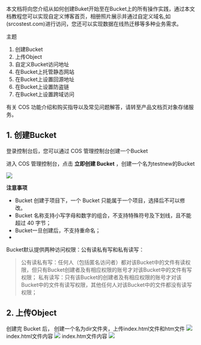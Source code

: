 本文档将向您介绍从如何创建Buket开始至在Bucket上的所有操作实践，通过本文档教程您可以实现自定义博客首页，相册照片展示并通过自定义域名,如(srcostest.com)进行访问，您还可以实现数据在线热迁移等多种业务需求。

主题

1. 创建Bucket
2. 上传Object
3. 自定义Bucket访问地址
3. 在Bucket上托管静态网站
4. 在Bucket上设置回源地址
5. 在Bucket上设置防盗链
6. 在Bucket上设置跨域访问

有关 COS 功能介绍和购买指导以及常见问题解答，请转至产品文档页对象存储服务。

## 1. 创建Bucket
登录控制台后，您可以通过 COS 管理控制台创建一个Bucket

进入 COS 管理控制台，点击 **立即创建 Bucket** ，创建一个名为testnew的Bucket

![](http://imgcache.tce.fsphere.cn/image/mccdn.qcloud.com/static/img/0629398325672759bb631bd8a993c71b/image.png)

**注意事项**

- Bucket 创建于项目下，一个 Bucket 只能属于一个项目，选择后不可以修改。
- Bucket 名称支持小写字母和数字的组合，不支持特殊符号及下划线，且不能超过 40 字节；
- Bucket一旦创建后，不支持重命名；
- 
Bucket默认提供两种访问权限：公有读私有写和私有读写：

> 公有读私有写：任何人（包括匿名访问者）都对该Bucket中的文件有读权限，但只有Bucket创建者及有相应权限的账号才对该Bucket中的文件有写权限；
> 私有读写：只有该Bucket的创建者及有相应权限的账号才对该Bucket中的文件有读写权限，其他任何人对该Bucket中的文件都没有读写权限；

## 2. 上传Object
创建完 Bucket 后， 创建一个名为dir文件夹，上传index.html文件和htm文件
![](http://imgcache.tce.fsphere.cn/image/mccdn.qcloud.com/static/img/6f23d3af94f06b3b1fba572c05c466e9/image.png)
index.html文件内容
![](http://imgcache.tce.fsphere.cn/image/mccdn.qcloud.com/static/img/c8fb0dc57a87bbb563bd4de0d577011c/image.png)
index.htm文件内容
![](http://imgcache.tce.fsphere.cn/image/mccdn.qcloud.com/static/img/fe74b52244c9d7aa472175d2a0f8d0d4/image.png)



